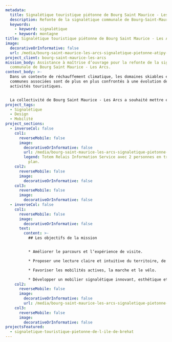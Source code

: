```yaml
---
metadata:
  title: Signalétique touristique piétonne de Bourg Saint Maurice - Les Arcs
  description: Refonte de la signalétique communale de Bourg-Saint-Maurice - Les Arcs
  keywords:
    - keyword: signalétique
    - keyword: montagne
title: Signalétique touristique piétonne de Bourg Saint Maurice - Les Arcs
image:
  decorativeOrInformative: false
  url: /media/bourg-saint-maurice-les-arcs-signaletique-pietonne-atipy-1.jpg
project_client: bourg-saint-maurice-les-arcs
mission_body: Assistance à maîtrise d’ouvrage pour la refonte de la signalétique
  communale de Bourg Saint Maurice - Les Arcs.
context_body: >-
  Dans un contexte de réchauffement climatique, les domaines skiables et les
  communes associées sont de plus en plus confrontés à une évolution des
  activités touristiques.


  La collectivité de Bourg Saint Maurice - Les Arcs a souhaité mettre en place un système signalétique à destination des visiteurs et habitants afin de valoriser son territoire quelque soit la saison.
project_tags:
  - Signalétique
  - Design
  - Mobilité
project_sections:
  - inverseCol: false
    col1:
      reverseMobile: false
      image:
        decorativeOrInformative: false
        url: /media/bourg-saint-maurice-les-arcs-signaletique-pietonne-ris-atipy-2.jpg
        legend: Totem Relais Information Service avec 2 personnes en train de lire le
          plan.
    col2:
      reverseMobile: false
      image:
        decorativeOrInformative: false
    col3:
      reverseMobile: false
      image:
        decorativeOrInformative: false
  - inverseCol: false
    col1:
      reverseMobile: false
      image:
        decorativeOrInformative: false
      text:
        content: >-
          ## Les objectifs de la mission


          * Améliorer le parcours et l’expérience de visite.

          * Proposer une lecture claire et intuitive du territoire, de ses points d'intérêt, de son patrimoine.

          * Favoriser les mobilités actives, la marche et le vélo.

          * Développer un mobilier signalétique innovant, esthétique et fonctionnel.
    col2:
      reverseMobile: false
      image:
        decorativeOrInformative: false
        url: /media/bourg-saint-maurice-les-arcs-signaletique-pietonne-atipy-totem-1.png
    col3:
      reverseMobile: false
      image:
        decorativeOrInformative: false
projectsFeatured:
  - signaletique-touristique-pietonne-de-l-ile-de-brehat
---
```

